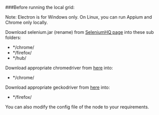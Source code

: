 ###Before running the local grid:

Note: Electron is for Windows only. On Linux, you can run Appium and Chrome only locally.

Download selenium.jar (rename) from 
[SeleniumHQ page](https://www.seleniumhq.org/download/) into these sub folders:

- */chrome/
- */firefox/
- */hub/

Download appropriate chromedriver from 
[here](http://chromedriver.chromium.org/downloads) into:
- */chrome/

Download appropriate geckodriver from
[here](https://github.com/mozilla/geckodriver/releases) into:
- */firefox/


You can also modify the config file of the node to your requirements.


